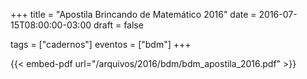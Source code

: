 +++
title = "Apostila Brincando de Matemático 2016"
date = 2016-07-15T08:00:00-03:00
draft = false

tags = ["cadernos"]
eventos = ["bdm"]
+++

{{< embed-pdf url="/arquivos/2016/bdm/bdm_apostila_2016.pdf" >}}

